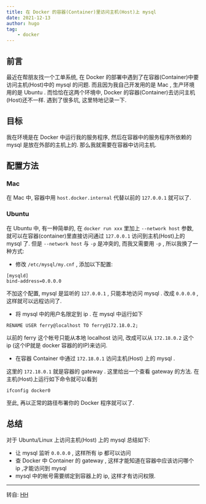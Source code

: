 ```yaml
---
title: 在 Docker 的容器(Container)里访问主机(Host)上 mysql
date: 2021-12-13
author: hugo
tag:
    - docker
---
```


## 前言

最近在帮朋友找一个工单系统, 在 Docker 的部署中遇到了在容器(Container)中要访问主机(Host)中的 mysql 的问题.
而且因为我自己开发用的是 Mac , 生产环境用的是 Ubuntu . 而恰恰在这两个环境中, Docker 的容器(Container)去访问主机(Host)还不一样.
遇到了很多坑, 这里特地记录一下.

## 目标

我在环境是在 Docker 中运行我的服务程序, 然后在容器中的服务程序所依赖的 mysql 是放在外部的主机上的. 那么我就需要在容器中访问主机.

## 配置方法

### Mac

在 Mac 中, 容器中用 `host.docker.internal` 代替以前的 `127.0.0.1` 就可以了.


### Ubuntu

在 Ubuntu 中, 有一种简单的, 在 `docker run xxx` 里加上 `--network host` 参数, 就可以在容器(container)里直接访问通过 `127.0.0.1` 访问到主机(Host)上的 mysql 了. 但是 `--network host` 与 `-p` 是冲突的, 而我又需要用 `-p` , 所以我换了一种方式:

* 修改 `/etc/mysql/my.cnf` , 添加以下配置:

```
[mysqld]
bind-address=0.0.0.0
```

不加这个配置, mysql 是监听的 `127.0.0.1` , 只能本地访问 mysql .
改成 `0.0.0.0` , 这样就可以远程访问了.

* 将 mysql 中的用户名限定到 ip . 在 mysql 中运行如下

```
RENAME USER ferry@localhost TO ferry@172.18.0.2;
```

以前的 ferry 这个帐号只能从本地 localhost 访问, 改成可以从 `172.18.0.2` 这个 ip (这个IP就是 docker 容器的的IP)来访问.

* 在容器 Container 中通过 `172.18.0.1` 访问主机(Host) 上的 mysql .

这里的 `172.18.0.1` 就是容器的 gateway . 这里给出一个查看 gateway 的方法. 在主机(Host)上运行如下命令就可以看到

```
ifconfig docker0
```

至此, 再以正常的路径布署你的 Docker 程序就可以了.


## 总结

对于 Ubuntu/Linux 上访问主机(Host) 上的 mysql 总结如下:
* 让 mysql 监听 `0.0.0.0` , 这样所有 ip 都可以访问
* 查 Docker 中 Container 的 gateway , 这样才能知道在容器中应该访问哪个 ip ,才能访问到 mysql
* mysql 中的帐号需要绑定到容器上的 ip, 这样才有访问权限.


---
转自: [HH](http://www.hugohuang.xyz/)

